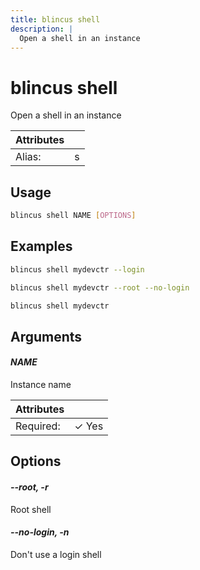 ```yaml
---
title: blincus shell
description: | 
  Open a shell in an instance
---
```


# blincus shell

Open a shell in an instance

| Attributes       | &nbsp;
|------------------|-------------
| Alias:           | s

## Usage

```bash
blincus shell NAME [OPTIONS]
```

## Examples

```bash
blincus shell mydevctr --login
```

```bash
blincus shell mydevctr --root --no-login
```

```bash
blincus shell mydevctr
```

## Arguments

#### *NAME*

Instance name

| Attributes      | &nbsp;
|-----------------|-------------
| Required:       | ✓ Yes

## Options

#### *--root, -r*

Root shell

#### *--no-login, -n*

Don't use a login shell


